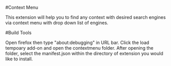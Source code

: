 #Context Menu

This extension will help you to find any context with desired search engines via context menu with drop down list of engines.

#Build Tools
 
 Open firefox then type "about:debugging" in URL bar. Click the load tempoary add-on and open the contextmenu folder. After opening the folder,
 select the manifest.json within the directory of extension you would like to install.
